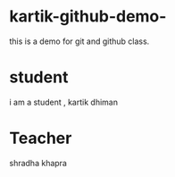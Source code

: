 # kartik-github-demo-
this is a demo for git and github  class.
# student 
i am a student , kartik dhiman 
# Teacher
shradha khapra
 